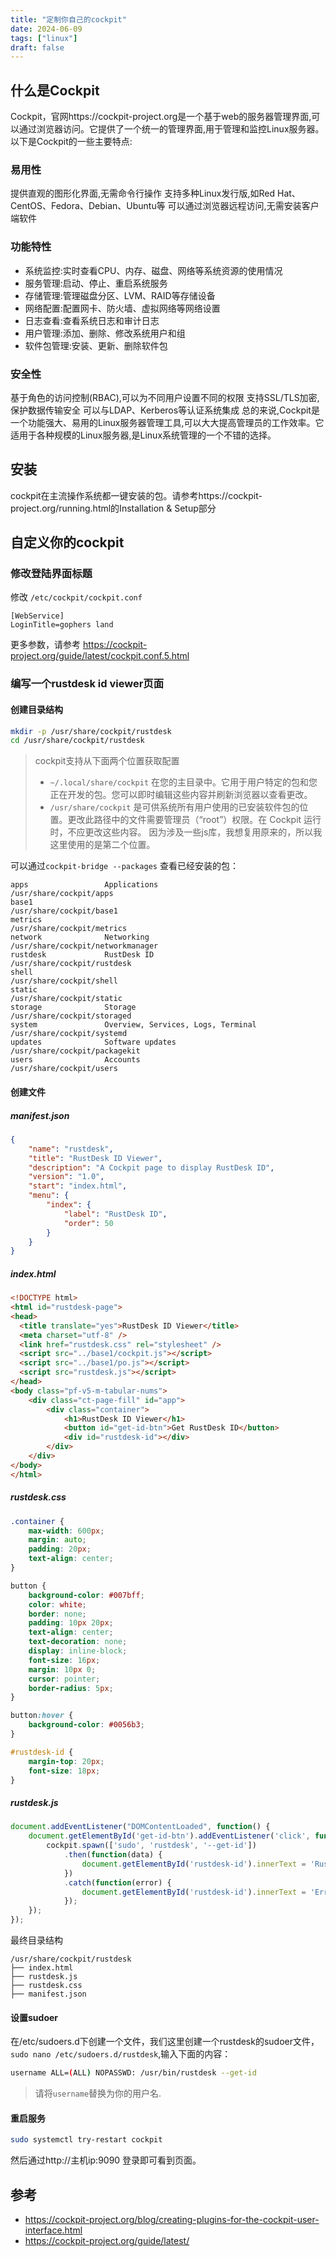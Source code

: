 ```yaml
---
title: "定制你自己的cockpit"
date: 2024-06-09
tags: ["linux"]
draft: false
---
```


## 什么是Cockpit
Cockpit，官网https://cockpit-project.org是一个基于web的服务器管理界面,可以通过浏览器访问。它提供了一个统一的管理界面,用于管理和监控Linux服务器。以下是Cockpit的一些主要特点:
### 易用性
提供直观的图形化界面,无需命令行操作
支持多种Linux发行版,如Red Hat、CentOS、Fedora、Debian、Ubuntu等
可以通过浏览器远程访问,无需安装客户端软件
### 功能特性
- 系统监控:实时查看CPU、内存、磁盘、网络等系统资源的使用情况
- 服务管理:启动、停止、重启系统服务
- 存储管理:管理磁盘分区、LVM、RAID等存储设备
- 网络配置:配置网卡、防火墙、虚拟网络等网络设置
- 日志查看:查看系统日志和审计日志
- 用户管理:添加、删除、修改系统用户和组
- 软件包管理:安装、更新、删除软件包
### 安全性
基于角色的访问控制(RBAC),可以为不同用户设置不同的权限
支持SSL/TLS加密,保护数据传输安全
可以与LDAP、Kerberos等认证系统集成
总的来说,Cockpit是一个功能强大、易用的Linux服务器管理工具,可以大大提高管理员的工作效率。它适用于各种规模的Linux服务器,是Linux系统管理的一个不错的选择。

## 安装

cockpit在主流操作系统都一键安装的包。请参考https://cockpit-project.org/running.html的Installation & Setup部分

## 自定义你的cockpit
### 修改登陆界面标题
修改 `/etc/cockpit/cockpit.conf`
```
[WebService]
LoginTitle=gophers land
```
更多参数，请参考 https://cockpit-project.org/guide/latest/cockpit.conf.5.html

### 编写一个rustdesk id viewer页面

#### 创建目录结构

```bash
mkdir -p /usr/share/cockpit/rustdesk
cd /usr/share/cockpit/rustdesk
```

> cockpit支持从下面两个位置获取配置
>  - `~/.local/share/cockpit` 在您的主目录中。它用于用户特定的包和您正在开发的包。您可以即时编辑这些内容并刷新浏览器以查看更改。
> - `/usr/share/cockpit` 是可供系统所有用户使用的已安装软件包的位置。更改此路径中的文件需要管理员（“root”）权限。在 Cockpit 运行时，不应更改这些内容。
> 因为涉及一些js库，我想复用原来的，所以我这里使用的是第二个位置。

可以通过`cockpit-bridge --packages` 查看已经安装的包：
```
apps                 Applications                             /usr/share/cockpit/apps
base1                                                         /usr/share/cockpit/base1
metrics                                                       /usr/share/cockpit/metrics
network              Networking                               /usr/share/cockpit/networkmanager
rustdesk             RustDesk ID                              /usr/share/cockpit/rustdesk
shell                                                         /usr/share/cockpit/shell
static                                                        /usr/share/cockpit/static
storage              Storage                                  /usr/share/cockpit/storaged
system               Overview, Services, Logs, Terminal       /usr/share/cockpit/systemd
updates              Software updates                         /usr/share/cockpit/packagekit
users                Accounts                                 /usr/share/cockpit/users
```

#### 创建文件

##### manifest.json

```json
{
    "name": "rustdesk",
    "title": "RustDesk ID Viewer",
    "description": "A Cockpit page to display RustDesk ID",
    "version": "1.0",
    "start": "index.html",
    "menu": {
        "index": {
            "label": "RustDesk ID",
            "order": 50
        }
    }
}
```

#####  index.html

```html
<!DOCTYPE html>
<html id="rustdesk-page">
<head>
  <title translate="yes">RustDesk ID Viewer</title>
  <meta charset="utf-8" />
  <link href="rustdesk.css" rel="stylesheet" />
  <script src="../base1/cockpit.js"></script>
  <script src="../base1/po.js"></script>
  <script src="rustdesk.js"></script>
</head>
<body class="pf-v5-m-tabular-nums">
    <div class="ct-page-fill" id="app">
        <div class="container">
            <h1>RustDesk ID Viewer</h1>
            <button id="get-id-btn">Get RustDesk ID</button>
            <div id="rustdesk-id"></div>
        </div>
    </div>
</body>
</html>
```

##### rustdesk.css

```css
.container {
    max-width: 600px;
    margin: auto;
    padding: 20px;
    text-align: center;
}

button {
    background-color: #007bff;
    color: white;
    border: none;
    padding: 10px 20px;
    text-align: center;
    text-decoration: none;
    display: inline-block;
    font-size: 16px;
    margin: 10px 0;
    cursor: pointer;
    border-radius: 5px;
}

button:hover {
    background-color: #0056b3;
}

#rustdesk-id {
    margin-top: 20px;
    font-size: 18px;
}
```

##### rustdesk.js

```javascript
document.addEventListener("DOMContentLoaded", function() {
    document.getElementById('get-id-btn').addEventListener('click', function() {
        cockpit.spawn(['sudo', 'rustdesk', '--get-id'])
            .then(function(data) {
                document.getElementById('rustdesk-id').innerText = 'RustDesk ID: ' + data.trim();
            })
            .catch(function(error) {
                document.getElementById('rustdesk-id').innerText = 'Error: ' + error;
            });
    });
});
```

最终目录结构

```
/usr/share/cockpit/rustdesk
├── index.html
├── rustdesk.js
├── rustdesk.css
├── manifest.json
```
#### 设置sudoer
在/etc/sudoers.d下创建一个文件，我们这里创建一个rustdesk的sudoer文件，`sudo nano /etc/sudoers.d/rustdesk`,输入下面的内容：
```bash
username ALL=(ALL) NOPASSWD: /usr/bin/rustdesk --get-id
```
> 请将`username`替换为你的用户名.

#### 重启服务

```bash
sudo systemctl try-restart cockpit
```
然后通过http://主机ip:9090 登录即可看到页面。


## 参考

- https://cockpit-project.org/blog/creating-plugins-for-the-cockpit-user-interface.html
- https://cockpit-project.org/guide/latest/
